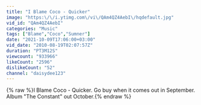 ```yaml
---
title: "I Blame Coco - Quicker"
image: "https:\/\/i.ytimg.com\/vi\/QAm4QZ4AebI\/hqdefault.jpg"
vid_id: "QAm4QZ4AebI"
categories: "Music"
tags: ["Blame","Coco","Sumner"]
date: "2021-10-09T17:06:00+03:00"
vid_date: "2010-08-19T02:07:57Z"
duration: "PT3M12S"
viewcount: "933966"
likeCount: "2596"
dislikeCount: "52"
channel: "daisydee123"
---
```

{% raw %}I Blame Coco - Quicker. Go buy when it comes out in September. Album &quot;The Constant&quot; out October.{% endraw %}
